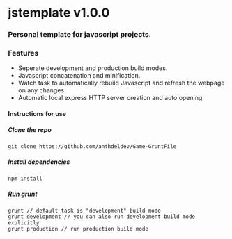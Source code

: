 jstemplate v1.0.0
==================

### Personal template for javascript projects.

### Features

* Seperate development and production build modes.
* Javascript concatenation and minification.
* Watch task to automatically rebuild Javascript and refresh the webpage on any changes.
* Automatic local express HTTP server creation and auto opening. 

#### Instructions for use

##### Clone the repo
```
git clone https://github.com/anthdeldev/Game-GruntFile
```

##### Install dependencies
```
npm install
```

##### Run grunt
```
grunt // default task is "development" build mode
grunt development // you can also run development build mode explicitly
grunt production // run production build mode
```
